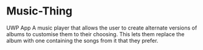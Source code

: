 # Music-Thing
UWP App
A music player that allows the user to create alternate versions of albums to customise them to their choosing. 
This lets them replace the album with one containing the songs from it that they prefer.
